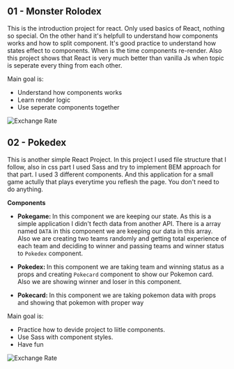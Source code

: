 ## 01 - Monster Rolodex

This is the introduction project for react. Only used basics of React, nothing so special. On the other hand it's helpfull to understand how components works and how to split component. It's good practice to understand how states effect to components. When is the time components re-render. Also this project shows that React is very much better than vanilla Js when topic is seperate every thing from each other.

Main goal is:

- Understand how components works
- Learn render logic
- Use seperate components together

![Exchange Rate](https://media.giphy.com/media/h85lQBdpsO81aTSFP7/source.gif)

## 02 - Pokedex

This is another simple React Project. In this project I used file structure that I follow, also in css part I used Sass and try to implement BEM approach for that part. I used 3 different components. And this application for a small game actully that plays everytime you reflesh the page. You don't need to do anything.

<b>Components</b>

- <b>Pokegame: </b> In this component we are keeping our state. As this is a simple application I didn't fecth data from another API. There is a array named `DATA` in this component we are keeping our data in this array. Also we are creating two teams randomly and getting total experience of each team and deciding to winner and passing teams and winner status to `Pokedex` component.

- <b>Pokedex: </b> In this component we are taking team and winning status as a props and creating `Pokecard` component to show our Pokemon card. Also we are showing winner and loser in this component.

- <b>Pokecard: </b> In this component we are taking pokemon data with props and showing that pokemon with proper way

Main goal is:

- Practice how to devide project to liitle components.
- Use Sass with component styles.
- Have fun

![Exchange Rate](https://i.ibb.co/zVSVc8L/pokedex.gif)
